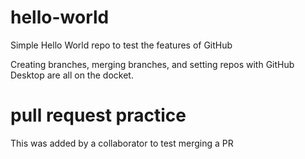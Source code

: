 # hello-world

Simple Hello World repo to test the features of GitHub

Creating branches, merging branches, and setting repos with GitHub Desktop are all on the docket.

# pull request practice

This was added by a collaborator to test merging a PR

